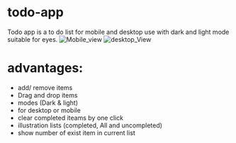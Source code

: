 # todo-app
Todo app is a to do list for mobile and desktop use with dark and light mode suitable for eyes. 
![Mobile_view](https://user-images.githubusercontent.com/48651088/104858797-67ce3d80-592a-11eb-827c-b2ca91793243.jpg)
![desktop_View](https://user-images.githubusercontent.com/48651088/104858813-7b79a400-592a-11eb-98f3-f68adc0bdfae.png)
# advantages:
  - add/ remove items
  - Drag and drop items
  - modes (Dark & light)
  - for desktop or mobile
  - clear completed iteams by one click
  - illustration lists (completed, All and uncompleted)
  - show number of exist item in current list
